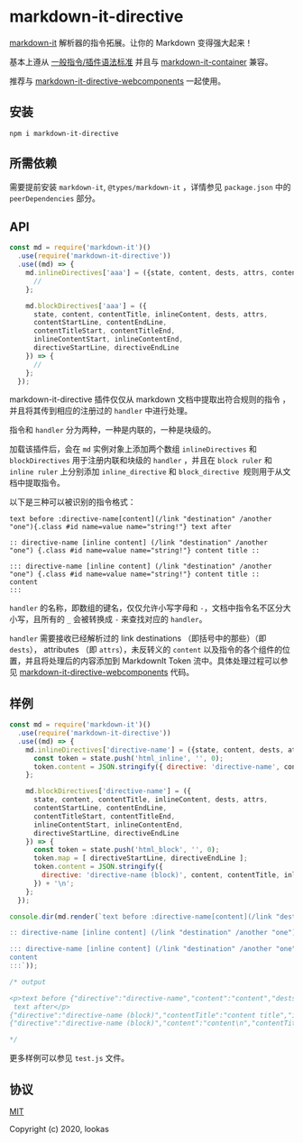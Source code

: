 # markdown-it-directive

[markdown-it](https://github.com/markdown-it/markdown-it) 解析器的指令拓展。让你的 Markdown 变得强大起来！

基本上遵从 [一般指令/插件语法标准](https://talk.commonmark.org/t/generic-directives-plugins-syntax/444) 并且与 [markdown-it-container](https://github.com/markdown-it/markdown-it-container) 兼容。

推荐与 [markdown-it-directive-webcomponents](https://github.com/hilookas/markdown-it-directive-webcomponents) 一起使用。

## 安装

`npm i markdown-it-directive`

## 所需依赖

需要提前安装 `markdown-it`, `@types/markdown-it` ，详情参见 `package.json` 中的 `peerDependencies` 部分。

## API

```javascript
const md = require('markdown-it')()
  .use(require('markdown-it-directive'))
  .use((md) => {
    md.inlineDirectives['aaa'] = ({state, content, dests, attrs, contentStart, contentEnd, directiveStart, directiveEnd}) => {
      //
    };

    md.blockDirectives['aaa'] = ({
      state, content, contentTitle, inlineContent, dests, attrs,
      contentStartLine, contentEndLine,
      contentTitleStart, contentTitleEnd,
      inlineContentStart, inlineContentEnd,
      directiveStartLine, directiveEndLine
    }) => {
      //
    };
  });
```

markdown-it-directive 插件仅仅从 markdown 文档中提取出符合规则的指令 ，并且将其传到相应的注册过的 `handler` 中进行处理。

指令和 `handler` 分为两种，一种是内联的，一种是块级的。

加载该插件后，会在 `md` 实例对象上添加两个数组 `inlineDirectives` 和 `blockDirectives` 用于注册内联和块级的 `handler` ，并且在 `block ruler` 和 `inline ruler` 上分别添加 `inline_directive` 和 `block_directive `规则用于从文档中提取指令。

以下是三种可以被识别的指令格式：

```text
text before :directive-name[content](/link "destination" /another "one"){.class #id name=value name="string!"} text after

:: directive-name [inline content] (/link "destination" /another "one") {.class #id name=value name="string!"} content title ::

::: directive-name [inline content] (/link "destination" /another "one") {.class #id name=value name="string!"} content title ::
content
:::
```

`handler` 的名称，即数组的键名，仅仅允许小写字母和 `-`，文档中指令名不区分大小写，且所有的 `_` 会被转换成 `-` 来查找对应的 `handler`。

`handler` 需要接收已经解析过的 link destinations （即括号中的那些）（即 `dests`）， attributes （即 `attrs`），未反转义的 `content` 以及指令的各个组件的位置，并且将处理后的内容添加到 MarkdownIt Token 流中。具体处理过程可以参见 [markdown-it-directive-webcomponents](https://github.com/hilookas/markdown-it-directive-webcomponents) 代码。

## 样例

```javascript
const md = require('markdown-it')()
  .use(require('markdown-it-directive'))
  .use((md) => {
    md.inlineDirectives['directive-name'] = ({state, content, dests, attrs, contentStart, contentEnd, directiveStart, directiveEnd}) => {
      const token = state.push('html_inline', '', 0);
      token.content = JSON.stringify({ directive: 'directive-name', content, dests, attrs }) + '\n';
    };

    md.blockDirectives['directive-name'] = ({
      state, content, contentTitle, inlineContent, dests, attrs,
      contentStartLine, contentEndLine,
      contentTitleStart, contentTitleEnd,
      inlineContentStart, inlineContentEnd,
      directiveStartLine, directiveEndLine
    }) => {
      const token = state.push('html_block', '', 0);
      token.map = [ directiveStartLine, directiveEndLine ];
      token.content = JSON.stringify({
        directive: 'directive-name (block)', content, contentTitle, inlineContent, dests, attrs,
      }) + '\n';
    };
  });

console.dir(md.render(`text before :directive-name[content](/link "destination" /another "one"){.class #id name=value name="string!"} text after

:: directive-name [inline content] (/link "destination" /another "one") {.class #id name=value name="string!"} content title ::

::: directive-name [inline content] (/link "destination" /another "one") {.class #id name=value name="string!"} content title ::
content
:::`));

/* output

<p>text before {"directive":"directive-name","content":"content","dests":[["link","/link"],["string","destination"],["link","/another"],["string","one"]],"attrs":{"class":"class","id":"id","name":["value","string!"]}}
 text after</p>
{"directive":"directive-name (block)","contentTitle":"content title","inlineContent":"inline content","dests":[["link","/link"],["string","destination"],["link","/another"],["string","one"]],"attrs":{"class":"class","id":"id","name":["value","string!"]}}
{"directive":"directive-name (block)","content":"content\n","contentTitle":"content title","inlineContent":"inline content","dests":[["link","/link"],["string","destination"],["link","/another"],["string","one"]],"attrs":{"class":"class","id":"id","name":["value","string!"]}}

*/
```

更多样例可以参见 `test.js` 文件。

## 协议

[MIT](http://opensource.org/licenses/MIT)

Copyright (c) 2020, lookas